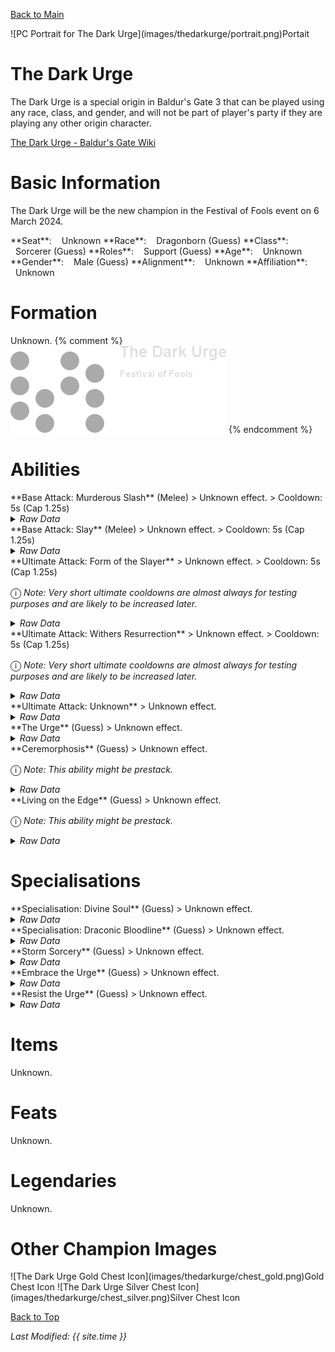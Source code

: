 [Back to Main](index.md)

<span class="championPortraitsRow">
    <span class="championPortraitsImage">
        ![PC Portrait for The Dark Urge](images/thedarkurge/portrait.png)Portait
    </span>
</span>

# The Dark Urge

The Dark Urge is a special origin in Baldur's Gate 3 that can be played using any race, class, and gender, and will not be part of player's party if they are playing any other origin character.

[The Dark Urge - Baldur's Gate Wiki](https://bg3.wiki/wiki/The_Dark_Urge_(origin))

# Basic Information

The Dark Urge will be the new champion in the Festival of Fools event on 6 March 2024.

<span class="champStatsTableColumn">
    <span class="champStatsTableRow">
        <span class="champStatsTableInfoHeader">
            <span style="margin-right:4px;">**Seat**:</span>
        </span>
        <span class="champStatsTableInfoSmall">
            <span style="margin-left:8px;">Unknown</span>
        </span>
    </span>
    <span class="champStatsTableRow">
        <span class="champStatsTableInfoHeader">
            <span style="margin-right:4px;">**Race**:</span>
        </span>
        <span class="champStatsTableInfoSmall">
            <span style="margin-left:8px;">Dragonborn (Guess)</span>
        </span>
    </span>
    <span class="champStatsTableRow">
        <span class="champStatsTableInfoHeader">
            <span style="margin-right:4px;">**Class**:</span>
        </span>
        <span class="champStatsTableInfoSmall">
            <span style="margin-left:8px;">Sorcerer (Guess)</span>
        </span>
    </span>
    <span class="champStatsTableRow">
        <span class="champStatsTableInfoHeader">
            <span style="margin-right:4px;">**Roles**:</span>
        </span>
        <span class="champStatsTableInfoSmall">
            <span style="margin-left:8px;">Support (Guess)</span>
        </span>
    </span>
    <span class="champStatsTableRow">
        <span class="champStatsTableInfoHeader">
            <span style="margin-right:4px;">**Age**:</span>
        </span>
        <span class="champStatsTableInfoSmall">
            <span style="margin-left:8px;">Unknown</span>
        </span>
    </span>
    <span class="champStatsTableRow">
        <span class="champStatsTableInfoHeader">
            <span style="margin-right:4px;">**Gender**:</span>
        </span>
        <span class="champStatsTableInfoSmall">
            <span style="margin-left:8px;">Male (Guess)</span>
        </span>
    </span>
    <span class="champStatsTableRow">
        <span class="champStatsTableInfoHeader">
            <span style="margin-right:4px;">**Alignment**:</span>
        </span>
        <span class="champStatsTableInfoSmall">
            <span style="margin-left:8px;">Unknown</span>
        </span>
    </span>
    <span class="champStatsTableRow">
        <span class="champStatsTableInfoHeader">
            <span style="margin-right:4px;">**Affiliation**:</span>
        </span>
        <span class="champStatsTableInfoSmall">
            <span style="margin-left:8px;">Unknown</span>
        </span>
    </span>
</span>

# Formation

Unknown.
{% comment %}
<span class="formationBorder">
    ![Formation Layout](images/thedarkurge/formation.png)
</span>
{% endcomment %}

# Abilities

<div markdown="1" class="abilityBorder"><div markdown="1" class="abilityBorderInner">
**Base Attack: Murderous Slash** (Melee)
> Unknown effect.  
> Cooldown: 5s (Cap 1.25s)
<details><summary><em>Raw Data</em></summary>
<p>
<pre>
{
    "id": 735,
    "name": "Murderous Slash",
    "description": "",
    "long_description": "",
    "graphic_id": 0,
    "target": "front",
    "num_targets": 1,
    "aoe_radius": 0,
    "damage_modifier": 1,
    "cooldown": 5,
    "animations": [
        {
            "type": "melee_attack",
            "target_offset_x": -34,
            "damage_frame": 2,
            "jump_sound": 30,
            "sound_frames": {
                "2": 154
            }
        }
    ],
    "tags": [
        "melee"
    ],
    "damage_types": [
        "melee"
    ]
}
</pre>
</p>
</details>
</div></div>
<div markdown="1" class="abilityBorder"><div markdown="1" class="abilityBorderInner">
**Base Attack: Slay** (Melee)
> Unknown effect.  
> Cooldown: 5s (Cap 1.25s)
<details><summary><em>Raw Data</em></summary>
<p>
<pre>
{
    "id": 736,
    "name": "Slay",
    "description": "",
    "long_description": "",
    "graphic_id": 0,
    "target": "front",
    "num_targets": 1,
    "aoe_radius": 0,
    "damage_modifier": 1,
    "cooldown": 5,
    "animations": [
        {
            "type": "melee_attack",
            "target_offset_x": -34,
            "damage_frame": 2,
            "jump_sound": 30,
            "sound_frames": {
                "2": 154
            }
        }
    ],
    "tags": [
        "melee"
    ],
    "damage_types": [
        "melee"
    ]
}
</pre>
</p>
</details>
</div></div>

<div markdown="1" class="abilityBorder"><div markdown="1" class="abilityBorderInner">
**Ultimate Attack: Form of the Slayer**
> Unknown effect.  
> Cooldown: 5s (Cap 1.25s)

<span style="font-size:1.2em;">ⓘ</span> *Note: Very short ultimate cooldowns are almost always for testing purposes and are likely to be increased later.*
<details><summary><em>Raw Data</em></summary>
<p>
<pre>
{
    "id": 737,
    "name": "Form of the Slayer",
    "description": "",
    "long_description": "",
    "graphic_id": 22537,
    "target": "none",
    "num_targets": 0,
    "aoe_radius": 0,
    "damage_modifier": 1,
    "cooldown": 5,
    "animations": [
        {
            "type": "melee_attack",
            "target_offset_x": -34,
            "damage_frame": 2,
            "jump_sound": 30,
            "sound_frames": {
                "2": 154
            }
        }
    ],
    "tags": [
        "ultimate"
    ],
    "damage_types": []
}
</pre>
</p>
</details>
</div></div>
<div markdown="1" class="abilityBorder"><div markdown="1" class="abilityBorderInner">
**Ultimate Attack: Withers Resurrection**
> Unknown effect.  
> Cooldown: 5s (Cap 1.25s)

<span style="font-size:1.2em;">ⓘ</span> *Note: Very short ultimate cooldowns are almost always for testing purposes and are likely to be increased later.*
<details><summary><em>Raw Data</em></summary>
<p>
<pre>
{
    "id": 738,
    "name": "Withers' Resurrection",
    "description": "",
    "long_description": "",
    "graphic_id": 22538,
    "target": "none",
    "num_targets": 0,
    "aoe_radius": 0,
    "damage_modifier": 1,
    "cooldown": 5,
    "animations": [
        {
            "type": "melee_attack",
            "target_offset_x": -34,
            "damage_frame": 2,
            "jump_sound": 30,
            "sound_frames": {
                "2": 154
            }
        }
    ],
    "tags": [
        "ultimate"
    ],
    "damage_types": []
}
</pre>
</p>
</details>
</div></div>
<div markdown="1" class="abilityBorder"><div markdown="1" class="abilityBorderInner">
**Ultimate Attack: Unknown**
> Unknown effect.
<details><summary><em>Raw Data</em></summary>
<p>
<pre>
</pre>
</p>
</details>
</div></div>

<div markdown="1" class="abilityBorder"><div markdown="1" class="abilityBorderInner">
**The Urge** (Guess)
> Unknown effect.
<details><summary><em>Raw Data</em></summary>
<p>
<pre>
{
    "id": 1870,
    "flavour_text": "",
    "description": {
        "desc": ""
    },
    "effect_keys": [
        {
            "effect_string": "hero_dps_multiplier_mult,0.1",
            "stack_title": "Total Murder Stacks",
            "max_stacks": 4000000000,
            "stacks_multiply": false,
            "desc_forced_order": 1,
            "show_bonus": true,
            "stacks_on_trigger": "owner_kill"
        },
        {
            "effect_string": "stacks_data_binder_safe,0,the_dark_urge_murder_stacks",
            "is_instanced_stat": false,
            "use_stat_defs": true
        }
    ],
    "requirements": "",
    "graphic_id": 22531,
    "properties": {
        "is_formation_ability": true,
        "owner_use_outgoing_description": true,
        "per_effect_index_bonuses": true,
        "default_bonus_index": 0
    }
}
</pre>
</p>
</details>
</div></div>

<div markdown="1" class="abilityBorder"><div markdown="1" class="abilityBorderInner">
**Ceremorphosis** (Guess)
> Unknown effect.

<span style="font-size:1.2em;">ⓘ</span> *Note: This ability might be prestack.*
<details><summary><em>Raw Data</em></summary>
<p>
<pre>
{
    "id": 1871,
    "flavour_text": "",
    "description": {
        "desc": ""
    },
    "effect_keys": [
        {
            "effect_string": "pre_stack_amount,100"
        },
        {
            "off_when_benched": true,
            "effect_string": "hero_dps_multiplier_mult,0",
            "amount_expr": "upgrade_amount(14380,0)",
            "stack_func": "per_ceremorphosis_stacks",
            "amount_func": "mult",
            "stacks_multiply": true,
            "show_bonus": true,
            "stack_title": "Total Ceremorphosis Stacks",
            "total_title": "Total Bonus",
            "desc_forced_order": 2,
            "amount_updated_listeners": [
                "upgrade_unlocked",
                "slot_changed",
                "feat_changed"
            ]
        },
        {
            "off_when_benched": true,
            "outgoing_buffs": false,
            "effect_string": "dark_urge_ceremorphosis_stacks,1",
            "manual_stacking": true,
            "stacks_multiply": false,
            "show_stacks": true,
            "stack_title": "The Dark Urge's Ceremorphosis Stacks",
            "desc_forced_order": 1
        }
    ],
    "requirements": "",
    "graphic_id": 22529,
    "properties": {
        "is_formation_ability": true,
        "owner_use_outgoing_description": true,
        "indexed_effect_properties": true,
        "per_effect_index_bonuses": true,
        "default_bonus_index": 0,
        "retain_on_slot_changed": true
    }
}
</pre>
</p>
</details>
</div></div>

<div markdown="1" class="abilityBorder"><div markdown="1" class="abilityBorderInner">
**Living on the Edge** (Guess)
> Unknown effect.

<span style="font-size:1.2em;">ⓘ</span> *Note: This ability might be prestack.*
<details><summary><em>Raw Data</em></summary>
<p>
<pre>
{
    "id": 1872,
    "flavour_text": "",
    "description": {
        "desc": ""
    },
    "effect_keys": [
        {
            "effect_string": "pre_stack_amount,100"
        },
        {
            "effect_string": "hero_dps_multiplier_mult,0",
            "amount_expr": "upgrade_amount(14381,0)",
            "amount_func": "mult",
            "stack_func": "per_hero_attribute",
            "per_hero_targets": [
                "adj"
            ],
            "default_stacks": 6,
            "per_hero_expr": "as_int(!HasTag(`dps`))",
            "post_process_expr": "max(default_stacks - input, 0)",
            "show_bonus": true,
            "stack_title": "Outcast Stacks",
            "amount_updated_listeners": [
                "upgrade_unlocked",
                "slot_changed",
                "feat_changed"
            ]
        }
    ],
    "requirements": "",
    "graphic_id": 22530,
    "properties": {
        "is_formation_ability": true,
        "owner_use_outgoing_description": true,
        "indexed_effect_properties": true,
        "per_effect_index_bonuses": true,
        "default_bonus_index": 0,
        "retain_on_slot_changed": true
    }
}
</pre>
</p>
</details>
</div></div>

# Specialisations

<div markdown="1" class="abilityBorder"><div markdown="1" class="abilityBorderInner">
**Specialisation: Divine Soul** (Guess)
> Unknown effect.
<details><summary><em>Raw Data</em></summary>
<p>
<pre>
{
    "id": 1873,
    "flavour_text": "",
    "description": {
        "desc": ""
    },
    "effect_keys": [
        {
            "effect_string": "do_nothing"
        }
    ],
    "requirements": "",
    "graphic_id": 0,
    "properties": {
        "is_formation_ability": true
    }
}
</pre>
</p>
</details>
</div></div>

<div markdown="1" class="abilityBorder"><div markdown="1" class="abilityBorderInner">
**Specialisation: Draconic Bloodline** (Guess)
> Unknown effect.
<details><summary><em>Raw Data</em></summary>
<p>
<pre>
{
    "id": 1874,
    "flavour_text": "",
    "description": {
        "desc": ""
    },
    "effect_keys": [
        {
            "effect_string": "hero_dps_mult_per_tagged_crusader_mult,200,dragonborn"
        }
    ],
    "requirements": "",
    "graphic_id": 0,
    "properties": {
        "is_formation_ability": true,
        "spec_option_post_apply_info": "Dragonborn Champions: $num_stacks"
    }
}
</pre>
</p>
</details>
</div></div>

<div markdown="1" class="abilityBorder"><div markdown="1" class="abilityBorderInner">
**Storm Sorcery** (Guess)
> Unknown effect.
<details><summary><em>Raw Data</em></summary>
<p>
<pre>
{
    "id": 1876,
    "flavour_text": "",
    "description": {
        "desc": ""
    },
    "effect_keys": [
        {
            "effect_string": "do_nothing"
        }
    ],
    "requirements": "",
    "graphic_id": 0,
    "properties": {
        "is_formation_ability": true
    }
}
</pre>
</p>
</details>
</div></div>

<div markdown="1" class="abilityBorder"><div markdown="1" class="abilityBorderInner">
**Embrace the Urge** (Guess)
> Unknown effect.
<details><summary><em>Raw Data</em></summary>
<p>
<pre>
{
    "id": 1875,
    "flavour_text": "",
    "description": {
        "desc": ""
    },
    "effect_keys": [
        {
            "effect_string": "buff_upgrade_effect_stacks_trigger_mult,200,14379,0"
        }
    ],
    "requirements": "",
    "graphic_id": 0,
    "properties": {
        "is_formation_ability": true
    }
}
</pre>
</p>
</details>
</div></div>

<div markdown="1" class="abilityBorder"><div markdown="1" class="abilityBorderInner">
**Resist the Urge** (Guess)
> Unknown effect.
<details><summary><em>Raw Data</em></summary>
<p>
<pre>
{
    "id": 1877,
    "flavour_text": "",
    "description": {
        "desc": ""
    },
    "effect_keys": [
        {
            "effect_string": "do_nothing"
        }
    ],
    "requirements": "",
    "graphic_id": 0,
    "properties": {
        "is_formation_ability": true
    }
}
</pre>
</p>
</details>
</div></div>

# Items

Unknown.

# Feats

Unknown.

# Legendaries

Unknown.

# Other Champion Images

<span class="championImagesColumn">
    <span class="championImagesRow">
        <span class="championImagesChests">
            ![The Dark Urge Gold Chest Icon](images/thedarkurge/chest_gold.png)Gold Chest Icon
        </span>
        <span class="championImagesChests">
            ![The Dark Urge Silver Chest Icon](images/thedarkurge/chest_silver.png)Silver Chest Icon
        </span>
    </span>
</span>

[Back to Top](#top)

*Last Modified: {{ site.time }}*